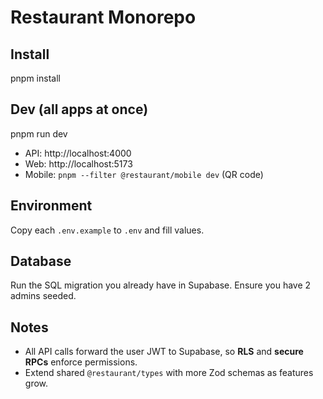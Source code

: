 # Restaurant Monorepo

## Install
pnpm install

## Dev (all apps at once)
pnpm run dev

- API: http://localhost:4000
- Web: http://localhost:5173
- Mobile: `pnpm --filter @restaurant/mobile dev` (QR code)

## Environment
Copy each `.env.example` to `.env` and fill values.

## Database
Run the SQL migration you already have in Supabase. Ensure you have 2 admins seeded.

## Notes
- All API calls forward the user JWT to Supabase, so **RLS** and **secure RPCs** enforce permissions.
- Extend shared `@restaurant/types` with more Zod schemas as features grow.